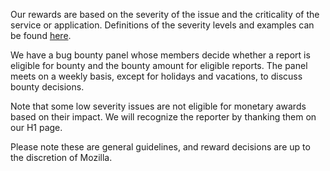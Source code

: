 Our rewards are based on the severity of the issue and the criticality of the service or application. Definitions of the severity levels and examples can be found [here](https://www.mozilla.org/en-US/security/web-bug-bounty/). 

We have a bug bounty panel whose members decide whether a report is eligible for bounty and the bounty amount for eligible reports. The panel meets on a weekly basis, except for holidays and vacations, to discuss bounty decisions.

Note that some low severity issues are not eligible for monetary awards based on their impact. We will recognize the reporter by thanking them on our H1 page.

Please note these are general guidelines, and reward decisions are up to the discretion of Mozilla.